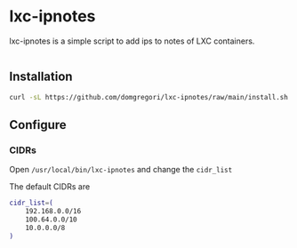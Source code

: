 # lxc-ipnotes

lxc-ipnotes is a simple script to add ips to notes of LXC containers.

![]()

## Installation

```sh
curl -sL https://github.com/domgregori/lxc-ipnotes/raw/main/install.sh | sudo bash
```

## Configure

### CIDRs

Open `/usr/local/bin/lxc-ipnotes` and change the `cidr_list`

The default CIDRs are

```sh
cidr_list=(
    192.168.0.0/16
    100.64.0.0/10
    10.0.0.0/8
)
```
